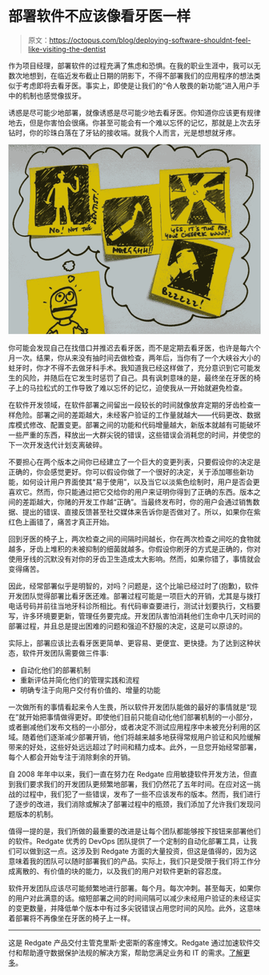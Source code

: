# 部署软件不应该像看牙医一样

> 原文：<https://octopus.com/blog/deploying-software-shouldnt-feel-like-visiting-the-dentist>

作为项目经理，部署软件的过程充满了焦虑和恐惧。在我的职业生涯中，我可以无数次地想到，在临近发布截止日期的阴影下，不得不部署我们的应用程序的想法类似于考虑即将去看牙医。事实上，即使是让我们的“令人敬畏的新功能”进入用户手中的机制也感觉像拔牙。

诱惑是尽可能少地部署，就像诱惑是尽可能少地去看牙医。你知道你应该更有规律地去，但是你害怕会很痛。你甚至可能会有一个难以忘怀的记忆，那就是上次去牙钻时，你的珍珠白落在了牙钻的接收端。就我个人而言，光是想想就牙疼。

[![](img/cce781c85da17d572ae9c881785c79c0.png)](#)

你可能会发现自己在找借口并推迟去看牙医，而不是定期去看牙医，也许是每六个月一次。结果，你从来没有抽时间去做检查，两年后，当你有了一个大峡谷大小的蛀牙时，你才不得不去做牙科手术。我知道我已经这样做了，充分意识到它可能发生的风险，并随后在它发生时惩罚了自己。具有讽刺意味的是，最终坐在牙医的椅子上的马拉松式的工作导致了难以忘怀的记忆，迫使我从一开始就避免检查。

在软件开发领域，在软件部署之间留出一段较长的时间就像放弃定期的牙齿检查一样危险。部署之间的差距越大，未经客户验证的工作量就越大——代码更改、数据库模式修改、配置变更。部署之间的功能和代码增量越大，新版本就越有可能破坏一些严重的东西，释放出一大群尖锐的错误，这些错误会消耗您的时间，并使您的下一次开发迭代计划支离破碎。

不要担心在两个版本之间你已经建立了一个巨大的变更列表，只要假设你的决定是正确的，你会感觉更好。你可以假设你做了一个很好的决定，关于添加哪些新功能，如何设计用户界面使其“易于使用”，以及当它以淡紫色绘制时，用户是否会更喜欢它。然而，你只能通过把它交给你的用户来证明你得到了正确的东西。版本之间的差距越大，你赌的开发工作越“正确”。当最终发布时，你的用户会通过销售数据、提出的错误、直接反馈甚至社交媒体来告诉你是否做对了。所以，如果你在紫红色上画错了，痛苦才真正开始。

回到牙医的椅子上，两次检查之间的间隔时间越长，你在两次检查之间吃的食物就越多，牙齿上堆积的未被抑制的细菌就越多。你假设你刷牙的方式是正确的，你对使用牙线的沉默没有对你的牙齿卫生造成太大影响。然而，如果你错了，事情就会变得痛苦。

因此，经常部署似乎是明智的，对吗？问题是，这个比喻已经过时了(抱歉)，软件开发团队觉得部署比看牙医还难。部署过程可能是一项巨大的开销，尤其是与拨打电话号码并前往当地牙科诊所相比。有代码审查要进行，测试计划要执行，文档要写，许多环境要更新，管理任务要完成。开发团队害怕消耗他们生命中几天时间的部署过程，并且总是提出困难的问题和强迫不舒服的决定，这是可以原谅的。

实际上，部署应该比去看牙医更简单、更容易、更便宜、更快捷。为了达到这种状态，软件开发团队需要做三件事:

*   自动化他们的部署机制
*   重新评估并简化他们的管理实践和流程
*   明确专注于向用户交付有价值的、增量的功能

一次做所有的事情看起来令人生畏，所以软件开发团队能做的最好的事情就是“现在”就开始把事情做得更好。即使他们目前只能自动化他们部署机制的一小部分，或者删减他们发布文档的一小部分，或者决定不测试应用程序中未被充分利用的区域。随着他们逐渐减少部署开销，他们将越来越多地获得常规用户验证和风险缓解带来的好处，这些好处远远超过了时间和精力成本。此外，一旦您开始经常部署，每个人都会开始专注于消除剩余的开销。

自 2008 年年中以来，我们一直在努力在 Redgate 应用敏捷软件开发方法，但直到我们要求我们的开发团队更频繁地部署，我们仍然花了五年时间。在应对这一挑战的过程中，我们犯了一些错误，发布了一些不应该发布的版本。然而，我们进行了逐步的改进，我们消除或解决了部署过程中的瓶颈，我们添加了允许我们发现问题版本的机制。

值得一提的是，我们所做的最重要的改进是让每个团队都能够按下按钮来部署他们的软件。Redgate 优秀的 DevOps 团队提供了一个定制的自动化部署工具，让我们可以做到这一点。这涉及到 Redgate 方面的大量投资，但这是值得的，因为这意味着我的团队可以随时部署我们的产品。实际上，我们只是受限于我们将工作分成离散的、有价值的块的能力，以及我们的用户对软件更新的容忍度。

软件开发团队应该尽可能频繁地进行部署。每个月。每次冲刺。甚至每天，如果你的用户对此满意的话。缩短部署之间的时间间隔可以减少未经用户验证的未经证实的变更数量，并降低单个版本中有过多尖锐错误占用您时间的风险。此外，这意味着部署将不再像坐在牙医的椅子上一样。

* * *

这是 Redgate 产品交付主管克里斯·史密斯的客座博文。Redgate 通过加速软件交付和帮助遵守数据保护法规的解决方案，帮助您满足业务和 IT 的需求。[了解更多](https://www.red-gate.com/)。